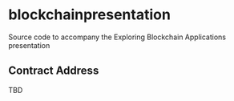 # blockchainpresentation
Source code to accompany the Exploring Blockchain Applications presentation

## Contract Address
TBD
